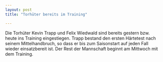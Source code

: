 ```yaml
---
layout: post
title: "Torhüter bereits im Training"

---
```


Die Torhüter Kevin Trapp und Felix Wiedwald sind bereits gestern bzw. heute ins Training eingestiegen. Trapp bestand den ersten Härtetest nach seinem Mittelhandbruch, so dass er  bis zum Saisonstart auf jeden Fall wieder einsatzbereit ist. Der Rest der Mannschaft beginnt am Mittwoch mit dem Training.



